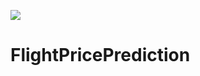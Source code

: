 ![](https://github.com/rachmaapriyani/rachmaapriyani/blob/main/flight.gif)

# FlightPricePrediction

